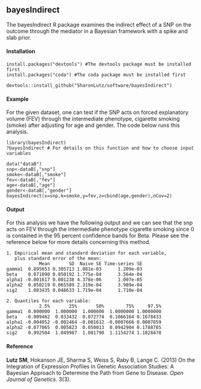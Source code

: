 ## bayesIndirect
The bayesIndirect R package examines the indirect effect of a SNP on the outcome through the mediator in a Bayesian framework with a spike and slab prior.

#### Installation
```
install.packages("devtools") #The devtools package must be installed first
install.packages("coda") #The coda package must be installed first

devtools::install_github("SharonLutz/software/bayesIndirect")
```
#### Example
For the given dataset, one can test if the SNP acts on forced explanatory volume (FEV) through the intermediate phenotype, cigarette smoking (smoke) after adjusting for age and gender. The code below runs this analysis.
```
library(bayesIndirect)
?bayesIndirect # For details on this function and how to choose input variables

data("dataB")
snp<-dataB[,"snp"]
smoke<-dataB[,"smoke"]
fev<-dataB[,"fev"]
age<-dataB[,"age"]
gender<-dataB[,"gender"]
bayesIndirect(x=snp,k=smoke,y=fev,z=cbind(age,gender),nCov=2)
```

#### Output
For this analysis we have the following output and we can see that the snp acts on FEV through the intermediate phenotype cigarette smoking since 0 is contained in the 95 percent confidence bands for Beta. Please see the reference below for more details concerning this method.
```
1. Empirical mean and standard deviation for each variable,
   plus standard error of the mean:
            Mean       SD  Naive SE Time-series SE
gamma1  0.895653 0.305713 1.081e-03      1.209e-03
beta    0.071090 0.050192 1.775e-04      3.564e-04
alpha1 -0.001617 0.001238 4.378e-06      1.007e-05
alpha2  0.050219 0.065589 2.319e-04      3.989e-04
sig2    1.083435 0.048633 1.719e-04      1.710e-04

2. Quantiles for each variable:
            2.5%       25%       50%        75%     97.5%
gamma1  0.000000  1.000000  1.000000  1.0000000 1.0000000
beta   -0.009462  0.033432  0.072774  0.1066164 0.1678433
alpha1 -0.004052 -0.002464 -0.001612 -0.0007666 0.0007859
alpha2 -0.077065  0.005823  0.050013  0.0942904 0.1788785
sig2    0.992504  1.049987  1.081790  1.1154274 1.1828478
```
#### Reference
**Lutz SM**, Hokanson JE, Sharma S, Weiss S, Raby B, Lange C. (2013) On the Integration of Expression Profiles in Genetic Association Studies: A Bayesian Approach to Determine the Path from Gene to Disease. *Open Journal of Genetics*. 3(3).
